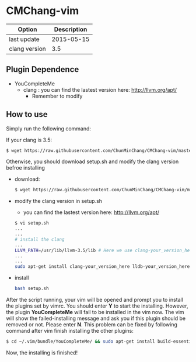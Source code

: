 # CMChang-vim

| Option         | Description |
| -------------- | ----------- |
| last update    | 2015-05-15  |
| clang version  | 3.5         |

## Plugin Dependence
- YouCompleteMe 
  - clang : you can find the lastest version here: http://llvm.org/apt/
    - Remember to modify

## How to use
Simply run the following command:

If your clang is 3.5:
```bash
$ wget https://raw.githubusercontent.com/ChunMinChang/CMChang-vim/master/setup.sh && bash setup.sh
```
Otherwise, you should download setup.sh and modify the clang version befroe installing
- download: 
  ```bash
  $ wget https://raw.githubusercontent.com/ChunMinChang/CMChang-vim/master/setup.sh
  ```
- modify the clang version in setup.sh
  - you can find the lastest version here: http://llvm.org/apt/
  ```bash
  $ vi setup.sh
  ...
  ...
  # install the clang
  ...
  LLVM_PATH=/usr/lib/llvm-3.5/lib # Here we use clang-your_version_here
  ...
  ...
  sudo apt-get install clang-your_version_here lldb-your_version_here -y
  
  ```
  
- install
  ```bash
  bash setup.sh
  ```

After the script running, your vim will be opened and prompt you to install the plugins set by vimrc. You should enter **Y** to start the installing. However, the plugin **YouCompleteMe** will fail to be installed in the vim now. The vim will show the failed-installing message and ask you if this plugin should be removed or not. Please enter **N**. This problem can be fixed by following command after vim finish installing the other plugins:

```bash
$ cd ~/.vim/bundle/YouCompleteMe/ && sudo apt-get install build-essential cmake && sudo apt-get install python-dev && git submodule update --init --recursive && ./install.sh --clang-completer --system-libclang --omnisharp-completer
```
Now, the installing is finished!
